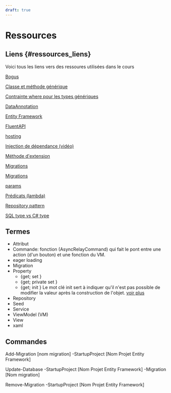 ```yaml
---
draft: true
---
```


# Ressources

## Liens {#ressources_liens}



Voici tous les liens vers des ressoures utilisées dans le cours

[Bogus](https://stenbrinke.nl/blog/taking-ef-core-data-seeding-to-the-next-level-with-bogus/)

[Classe et méthode générique]( https://learn.microsoft.com/fr-fr/dotnet/csharp/fundamentals/types/generics)

[Contrainte where pour les types génériques](https://learn.microsoft.com/fr-ca/dotnet/csharp/language-reference/keywords/where-generic-type-constraint)

[DataAnnotation](https://www.entityframeworktutorial.net/code-first/dataannotation-in-code-first.aspx)

[Entity Framework](https://www.entityframeworktutorial.net/efcore/entity-framework-core.aspx)

[FluentAPI](https://www.entityframeworktutorial.net/efcore/fluent-api-in-entity-framework-core.aspx)

[hosting](https://learn.microsoft.com/fr-fr/dotnet/core/extensions/generic-host?tabs=appbuilder)

[Injection de dépendance (vidéo)](https://youtu.be/Hhpq7oYcpGE?si=uyluJ3V_JQtpRzX8)

[Méthode d'extension](https://learn.microsoft.com/en-us/dotnet/csharp/programming-guide/classes-and-structs/extension-methods)

[Migrations](https://www.learnentityframeworkcore.com/migrations)

[Migrations](https://learn.microsoft.com/en-us/ef/core/managing-schemas/)

[params](https://learn.microsoft.com/fr-ca/dotnet/csharp/language-reference/keywords/params)

[Prédicats (lambda)](https://learn.microsoft.com/en-us/dotnet/api/system.predicate-1?view=net-8.0)

[Repository pattern](https://www.umlboard.com/design-patterns/repository.html)

[SQL type vs C# type](https://learn.microsoft.com/en-us/sql/relational-databases/clr-integration-database-objects-types-net-framework/mapping-clr-parameter-data?view=sql-server-ver16&viewFallbackFrom=sql-server-2014&redirectedfrom=MSDN)


## Termes


- Attribut
- Commande: fonction (AsyncRelayCommand) qui fait le pont entre une action (d'un bouton) et une fonction du VM.
- eager loading
- Migration
- Property
	- \{get; set }
	- \{get; private set }
	- \{get; init } Le mot clé init sert à indiquer qu'il n'est pas possible de modifier la valeur après la construction de l'objet. [voir plus](https://learn.microsoft.com/en-us/dotnet/csharp/language-reference/keywords/init)
- Repository
- Seed
- Service
- ViewModel (VM) 
- View
- xaml

## Commandes

Add-Migration [nom migration] -StartupProject [Nom Projet Entity Framework]

Update-Database -StartupProject [Nom Projet Entity Framework] -Migration [Nom migration]

Remove-Migration -StartupProject [Nom Projet Entity Framework]